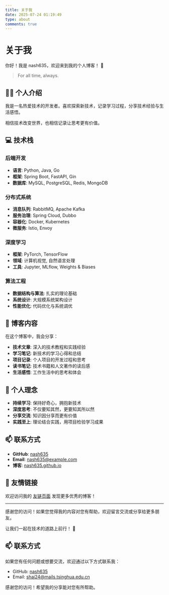 ```yaml
---
title: 关于我
date: 2025-07-24 01:19:49
type: about
comments: true
---
```


# 关于我

你好！我是 nash635，欢迎来到我的个人博客！ 👋

> For all time, always.

## 🙋‍♂️ 个人介绍

我是一名热爱技术的开发者。喜欢探索新技术，记录学习过程，分享技术经验与生活感悟。

相信技术改变世界，也相信记录让思考更有价值。

## 💻 技术栈

### 后端开发
- **语言**: Python, Java, Go
- **框架**: Spring Boot, FastAPI, Gin
- **数据库**: MySQL, PostgreSQL, Redis, MongoDB

### 分布式系统
- **消息队列**: RabbitMQ, Apache Kafka
- **服务治理**: Spring Cloud, Dubbo
- **容器化**: Docker, Kubernetes
- **微服务**: Istio, Envoy

### 深度学习
- **框架**: PyTorch, TensorFlow
- **领域**: 计算机视觉, 自然语言处理
- **工具**: Jupyter, MLflow, Weights & Biases

### 算法工程
- **数据结构与算法**: 扎实的理论基础
- **系统设计**: 大规模系统架构设计
- **性能优化**: 代码优化与系统调优

## 📝 博客内容

在这个博客中，我会分享：

- **技术文章**: 深入的技术教程和实践经验
- **学习笔记**: 新技术的学习心得和总结
- **项目记录**: 个人项目的开发过程和思考
- **读书笔记**: 技术书籍和人文著作的读后感
- **生活感悟**: 工作生活中的思考和体会

## 🎯 个人理念

- **持续学习**: 保持好奇心，拥抱新技术
- **深度思考**: 不仅要知其然，更要知其所以然
- **分享交流**: 知识因分享而更有价值
- **实践至上**: 理论结合实践，用项目检验学习成果

## 📫 联系方式

- **GitHub**: [nash635](https://github.com/nash635)
- **Email**: nash635@example.com
- **博客**: [nash635.github.io](https://nash635.github.io)

## 🔗 友情链接

欢迎访问我的 [友链页面](/friends/) 发现更多优秀的博客！

---

感谢您的访问！如果您觉得我的内容对您有帮助，欢迎留言交流或分享给更多朋友。

让我们一起在技术的道路上前行！ 🚀

## 📫 联系方式

如果您有任何问题或想要交流，欢迎通过以下方式联系我：

- GitHub: [nash635](https://github.com/nash635)
- Email: shaj24@mails.tsinghua.edu.cn

感谢您的访问！希望我的分享能对您有所帮助。
